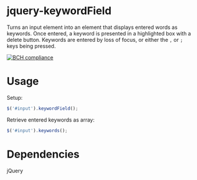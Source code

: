 # jquery-keywordField
Turns an input element into an element that displays entered words as keywords.
Once entered, a keyword is presented in a highlighted box with a delete button.  Keywords are entered by loss of focus, or either the `,` or `;` keys being pressed.

[![BCH compliance](https://bettercodehub.com/edge/badge/jonathantwite/jquery-keywordField?branch=master)](https://bettercodehub.com/)

# Usage
Setup:
```javascript
$('#input').keywordField();
```

Retrieve entered keywords as array:
```javascript
$('#input').keywords();
```

# Dependencies
jQuery
